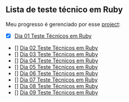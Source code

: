 ![]()
## Lista de teste técnico em Ruby

Meu progresso é gerenciado por esse [project]():
- [x] [Dia 01 Teste Técnicos em Ruby](https://github.com/OsirisMariano/tt_ruby_01/issues/1)
- [] [Dia 02 Teste Técnicos em Ruby]()
- [] [Dia 03 Teste Técnicos em Ruby]()
- [] [Dia 04 Teste Técnicos em Ruby]()
- [] [Dia 05 Teste Técnicos em Ruby]()
- [] [Dia 06 Teste Técnicos em Ruby]()
- [] [Dia 07 Teste Técnicos em Ruby]()
- [] [Dia 08 Teste Técnicos em Ruby]()
- [] [Dia 09 Teste Técnicos em Ruby]()
